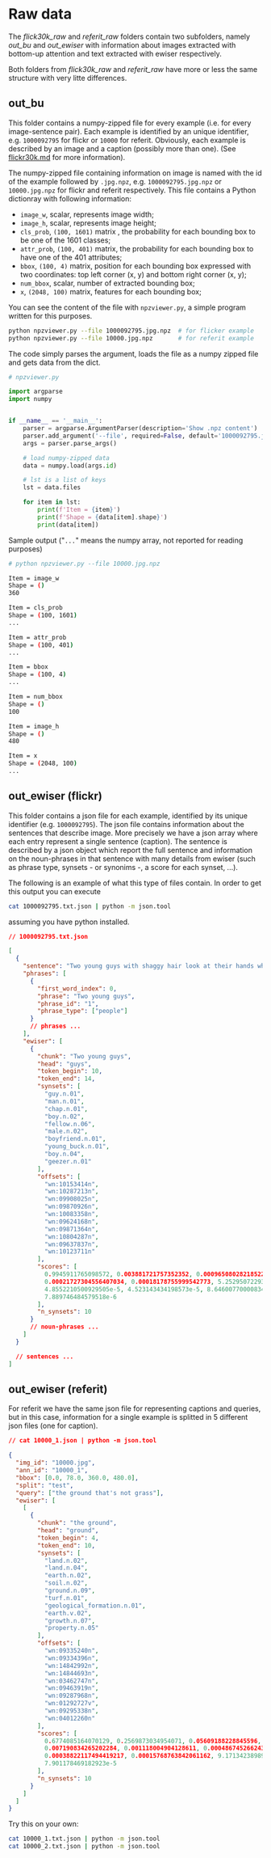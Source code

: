 # Raw data

The _flick30k_raw_ and _referit_raw_ folders contain two subfolders, namely
_out_bu_ and _out_ewiser_ with information about images extracted with bottom-up
attention and text extracted with ewiser respectively.

Both folders from _flick30k_raw_ and _referit_raw_ have more or less the same
structure with very litte differences.

## out_bu

This folder contains a numpy-zipped file for every example (i.e. for every
image-sentence pair). Each example is identified by an unique identifier, e.g.
`1000092795` for flickr or `10000` for referit. Obviously, each example is
described by an image and a caption (possibly more than one). (See
[flickr30k.md](flickr30k.md) for more information).

The numpy-zipped file containing information on image is named with the id of
the example followed by `.jpg.npz`, e.g. `1000092795.jpg.npz` or `10000.jpg.npz`
for flickr and referit respectively. This file contains a Python dictionray with
following information:

- `image_w`, scalar, represents image width;
- `image_h`, scalar, represents image height;
- `cls_prob`, `(100, 1601)` matrix , the probability for each bounding box to be
  one of the 1601 classes;
- `attr_prob`, `(100, 401)` matrix, the probability for each bounding box to
  have one of the 401 attributes;
- `bbox`, `(100, 4)` matrix, position for each bounding box expressed with two
  coordinates: top left corner (x, y) and bottom right corner (x, y);
- `num_bbox`, scalar, number of extracted bounding box;
- `x`, `(2048, 100)` matrix, features for each bounding box;

You can see the content of the file with `npzviewer.py`, a simple program
written for this purposes.

```sh
python npzviewer.py --file 1000092795.jpg.npz  # for flicker example
python npzviewer.py --file 10000.jpg.npz       # for referit example
```

The code simply parses the argument, loads the file as a numpy zipped file and
gets data from the dict.

```py
# npzviewer.py

import argparse
import numpy


if __name__ == '__main__':
    parser = argparse.ArgumentParser(description='Show .npz content')
    parser.add_argument('--file', required=False, default='1000092795.jpg.npz', type=str, help='The ID of an example')
    args = parser.parse_args()

    # load numpy-zipped data
    data = numpy.load(args.id)

    # lst is a list of keys
    lst = data.files

    for item in lst:
        print(f'Item = {item}')
        print(f'Shape = {data[item].shape}')
        print(data[item])
```

Sample output ("`...`" means the numpy array, not reported for reading purposes)

```sh
# python npzviewer.py --file 10000.jpg.npz

Item = image_w
Shape = ()
360

Item = cls_prob
Shape = (100, 1601)
...

Item = attr_prob
Shape = (100, 401)
...

Item = bbox
Shape = (100, 4)
...

Item = num_bbox
Shape = ()
100

Item = image_h
Shape = ()
480

Item = x
Shape = (2048, 100)
...
```

## out_ewiser (flickr)

This folder contains a json file for each example, identified by its unique
identifier (e.g. `1000092795`). The json file contains information about the
sentences that describe image. More precisely we have a json array where each
entry represent a single sentence (caption). The sentence is described by a json
object which report the full sentence and information on the noun-phrases in
that sentence with many details from ewiser (such as phrase type, synsets - or
synonims -, a score for each synset, ...).

The following is an example of what this type of files contain. In order to get
this output you can execute

```sh
cat 1000092795.txt.json | python -m json.tool
```

assuming you have python installed.

```json
// 1000092795.txt.json

[
  {
    "sentence": "Two young guys with shaggy hair look at their hands while hanging out in the yard .",
    "phrases": [
      {
        "first_word_index": 0,
        "phrase": "Two young guys",
        "phrase_id": "1",
        "phrase_type": ["people"]
      }
      // phrases ...
    ],
    "ewiser": [
      {
        "chunk": "Two young guys",
        "head": "guys",
        "token_begin": 10,
        "token_end": 14,
        "synsets": [
          "guy.n.01",
          "man.n.01",
          "chap.n.01",
          "boy.n.02",
          "fellow.n.06",
          "male.n.02",
          "boyfriend.n.01",
          "young_buck.n.01",
          "boy.n.04",
          "geezer.n.01"
        ],
        "offsets": [
          "wn:10153414n",
          "wn:10287213n",
          "wn:09908025n",
          "wn:09870926n",
          "wn:10083358n",
          "wn:09624168n",
          "wn:09871364n",
          "wn:10804287n",
          "wn:09637837n",
          "wn:10123711n"
        ],
        "scores": [
          0.9945911765098572, 0.003881721757352352, 0.0009650802821852267,
          0.00021727304556407034, 0.00018178755999542773, 5.252950722933747e-5,
          4.8552210500929505e-5, 4.523143434198573e-5, 8.64600770000834e-6,
          7.889746484579518e-6
        ],
        "n_synsets": 10
      }
      // noun-phrases ...
    ]
  }

  // sentences ...
]
```

## out_ewiser (referit)

For referit we have the same json file for representing captions and queries,
but in this case, information for a single example is splitted in 5 different
json files (one for caption).

```json
// cat 10000_1.json | python -m json.tool

{
  "img_id": "10000.jpg",
  "ann_id": "10000_1",
  "bbox": [0.0, 78.0, 360.0, 480.0],
  "split": "test",
  "query": ["the ground that's not grass"],
  "ewiser": [
    [
      {
        "chunk": "the ground",
        "head": "ground",
        "token_begin": 4,
        "token_end": 10,
        "synsets": [
          "land.n.02",
          "land.n.04",
          "earth.n.02",
          "soil.n.02",
          "ground.n.09",
          "turf.n.01",
          "geological_formation.n.01",
          "earth.v.02",
          "growth.n.07",
          "property.n.05"
        ],
        "offsets": [
          "wn:09335240n",
          "wn:09334396n",
          "wn:14842992n",
          "wn:14844693n",
          "wn:03462747n",
          "wn:09463919n",
          "wn:09287968n",
          "wn:01292727v",
          "wn:09295338n",
          "wn:04012260n"
        ],
        "scores": [
          0.6774085164070129, 0.2569873034954071, 0.05609188228845596,
          0.007190834265202284, 0.001118004904128611, 0.0004867452662438154,
          0.00038822117494419217, 0.00015768763842061162, 9.171342389890924e-5,
          7.901178469182923e-5
        ],
        "n_synsets": 10
      }
    ]
  ]
}
```

Try this on your own:

```sh
cat 10000_1.txt.json | python -m json.tool
cat 10000_2.txt.json | python -m json.tool
```
